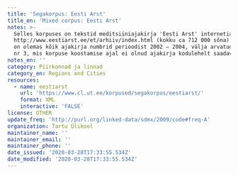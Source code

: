 ```yaml
---
title: 'Segakorpus: Eesti Arst'
title_en: 'Mixed corpus: Eesti Arst'
notes: >-
  Selles korpuses on tekstid meditsiiniajakirja 'Eesti Arst' internetiarhiivist
  http://www.eestiarst.ee/et/arhiiv/index.html (kokku ca 712 000 sõna). Korpuses
  on olemas kõik ajakirja numbrid perioodist 2002 – 2004, välja arvatud 2004. a
  nr 3, mis korpuse koostamise ajal ei olnud ajakirja kodulehelt saadaval.
notes_en: ''
category: Piirkonnad ja linnad
category_en: Regions and Cities
resources:
  - name: eestiarst
    url: 'https://www.cl.ut.ee/korpused/segakorpus/eestiarst/'
    format: XML
    interactive: 'FALSE'
license: OTHER
update_freq: 'http://purl.org/linked-data/sdmx/2009/code#freq-A'
organization: Tartu Ülikool
maintainer_name: ''
maintainer_email: ''
maintainer_phone: ''
date_issued: '2020-03-28T17:33:55.534Z'
date_modified: '2020-03-28T17:33:55.534Z'
---
```

